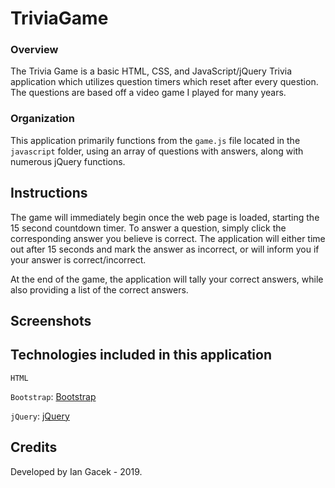 # TriviaGame

### Overview

The Trivia Game is a basic HTML, CSS, and JavaScript/jQuery Trivia application which utilizes question timers which reset after every question. The questions are based off a video game I played for many years.

### Organization

This application primarily functions from the `game.js` file located in the `javascript` folder, using an array of questions with answers, along with numerous jQuery functions.

## Instructions

The game will immediately begin once the web page is loaded, starting the 15 second countdown timer. To answer a question, simply click the corresponding answer you believe is correct. The application will either time out after 15 seconds and mark the answer as incorrect, or will inform you if your answer is correct/incorrect.

At the end of the game, the application will tally your correct answers, while also providing a list of the correct answers.

## Screenshots

## Technologies included in this application

`HTML`

`Bootstrap`:
[Bootstrap](https://getbootstrap.com/docs/4.4/getting-started/introduction/)

`jQuery`:
[jQuery](https://jquery.com/)

## Credits

Developed by Ian Gacek - 2019.